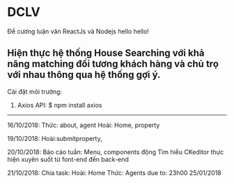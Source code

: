 # DCLV
Đề cương luận văn ReactJs và Nodejs
hello hello!

Hiện thực hệ thống House Searching với khả năng matching đối tương khách hàng và chủ trọ với nhau thông qua hệ thống gợi ý.
---------------------------------------------------------------------------------------
Cài đặt môi trường:
1. Axios API:
$ npm install axios


----------------------------------------------------------------------------------------

16/10/2018:
  Thức: about, agent
  Hoài: Home, property

19/10/2018:
  Hoài:submitproperty,

20/10/2018:
  Báo cáo tuần:
    Menu, components  động
    Tìm hiểu CKeditor
    thực hiện xuyên suốt từ font-end đến back-end

21/10/2018:
  Chia task:
    Hoài: Home
    Thức: Agents
    due to: 23h00 25/01/2018


